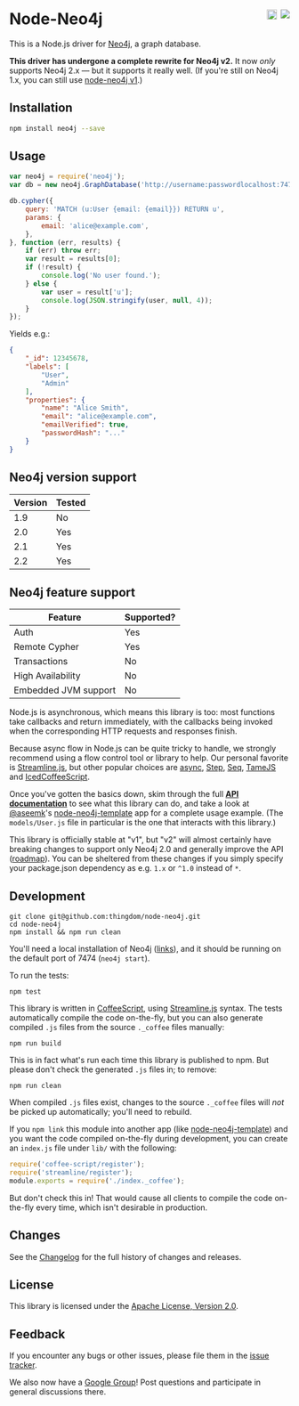 <!--
Possible badges:

[![Build Status](https://travis-ci.org/thingdom/node-neo4j.svg?branch=master)](https://travis-ci.org/thingdom/node-neo4j)

[![npm version](https://badge.fury.io/js/neo4j.svg)](http://badge.fury.io/js/neo4j)

[![NPM](https://nodei.co/npm/neo4j.png?compact=true)](https://nodei.co/npm/neo4j/)

We choose to use the first two, but we write them as HTML so that we can inline
and `float: right` them in the Node-Neo4j header. (Admittedly, yucky markup.)
-->

# Node-Neo4j <a href="https://travis-ci.org/thingdom/node-neo4j" style="float: right; margin-left: 0.25em;"><img src="https://travis-ci.org/thingdom/node-neo4j.png?branch=master"/></a> <a href="http://badge.fury.io/js/neo4j" style="float: right;"><img src="https://badge.fury.io/js/neo4j.svg" alt="npm version" height="18"></a>

This is a Node.js driver for [Neo4j](http://neo4j.com/), a graph database.

**This driver has undergone a complete rewrite for Neo4j v2.**
It now *only* supports Neo4j 2.x — but it supports it really well.
(If you're still on Neo4j 1.x, you can still use
[node-neo4j v1](https://github.com/thingdom/node-neo4j/tree/v1).)

<!-- TODO: E.g. "Take a look at the instructions below,
then read the full [API docs](./docs) for details?" -->

<!-- TODO: Mention goals of driver? E.g. comprehensive, robust.
Similarly, mention used in production by FiftyThree? -->


## Installation

```sh
npm install neo4j --save
```


## Usage

```js
var neo4j = require('neo4j');
var db = new neo4j.GraphDatabase('http://username:passwordlocalhost:7474');

db.cypher({
    query: 'MATCH (u:User {email: {email}}) RETURN u',
    params: {
        email: 'alice@example.com',
    },
}, function (err, results) {
    if (err) throw err;
    var result = results[0];
    if (!result) {
        console.log('No user found.');
    } else {
        var user = result['u'];
        console.log(JSON.stringify(user, null, 4));
    }
});
```

Yields e.g.:

```json
{
    "_id": 12345678,
    "labels": [
        "User",
        "Admin"
    ],
    "properties": {
        "name": "Alice Smith",
        "email": "alice@example.com",
        "emailVerified": true,
        "passwordHash": "..."
    }
}
```

## Neo4j version support

| **Version** | **Tested**  |
|-------------|-------------|
| 1.9         |   No        |
| 2.0         |   Yes       |
| 2.1         |   Yes       |
| 2.2         |   Yes       |

## Neo4j feature support

| **Feature**          | **Supported?** |
|----------------------|----------------|
| Auth                 |  Yes           |
| Remote Cypher        |  Yes           |
| Transactions         |  No            |
| High Availability    |  No            |
| Embedded JVM support |  No            |


<!-- TODO: Update the below. -->

Node.js is asynchronous, which means this library is too: most functions take
callbacks and return immediately, with the callbacks being invoked when the
corresponding HTTP requests and responses finish.

Because async flow in Node.js can be quite tricky to handle, we
strongly recommend using a flow control tool or library to help.
Our personal favorite is [Streamline.js][], but other popular choices are
[async](https://github.com/caolan/async),
[Step](https://github.com/creationix/step),
[Seq](https://github.com/substack/node-seq), [TameJS](http://tamejs.org/) and
[IcedCoffeeScript](http://maxtaco.github.com/coffee-script/).

Once you've gotten the basics down, skim through the full
**[API documentation][api-docs]** to see what this library can do, and take a
look at [@aseemk][aseemk]'s [node-neo4j-template][] app for a complete usage
example. (The `models/User.js` file in particular is the one that interacts
with this library.)

This library is officially stable at "v1", but "v2" will almost certainly have
breaking changes to support only Neo4j 2.0 and generally improve the API
([roadmap][]). You can be sheltered from these changes if you simply specify
your package.json dependency as e.g. `1.x` or `^1.0` instead of `*`.

[Roadmap]: https://github.com/thingdom/node-neo4j/wiki/Roadmap


## Development

    git clone git@github.com:thingdom/node-neo4j.git
    cd node-neo4j
    npm install && npm run clean

You'll need a local installation of Neo4j ([links](http://neo4j.org/download)),
and it should be running on the default port of 7474 (`neo4j start`).

To run the tests:

    npm test

This library is written in [CoffeeScript][], using [Streamline.js][] syntax.
The tests automatically compile the code on-the-fly, but you can also generate
compiled `.js` files from the source `._coffee` files manually:

    npm run build

This is in fact what's run each time this library is published to npm.
But please don't check the generated `.js` files in; to remove:

    npm run clean

When compiled `.js` files exist, changes to the source `._coffee` files will
*not* be picked up automatically; you'll need to rebuild.

If you `npm link` this module into another app (like [node-neo4j-template][])
and you want the code compiled on-the-fly during development, you can create
an `index.js` file under `lib/` with the following:

```js
require('coffee-script/register');
require('streamline/register');
module.exports = require('./index._coffee');
```

But don't check this in! That would cause all clients to compile the code
on-the-fly every time, which isn't desirable in production.


## Changes

See the [Changelog][changelog] for the full history of changes and releases.


## License

This library is licensed under the [Apache License, Version 2.0][license].


## Feedback

If you encounter any bugs or other issues, please file them in the
[issue tracker][issue-tracker].

We also now have a [Google Group][google-group]!
Post questions and participate in general discussions there.


[neo4j]: http://neo4j.org/
[node.js]: http://nodejs.org/
[neo4j-rest-api]: http://docs.neo4j.org/chunked/stable/rest-api.html

[api-docs]: http://coffeedoc.info/github/thingdom/node-neo4j/master/
[aseemk]: https://github.com/aseemk
[node-neo4j-template]: https://github.com/aseemk/node-neo4j-template
[semver]: http://semver.org/

[neo4j-getting-started]: http://wiki.neo4j.org/content/Getting_Started_With_Neo4j_Server
[coffeescript]: http://coffeescript.org/
[streamline.js]: https://github.com/Sage/streamlinejs

[changelog]: CHANGELOG.md
[issue-tracker]: https://github.com/thingdom/node-neo4j/issues
[license]: http://www.apache.org/licenses/LICENSE-2.0.html
[google-group]: https://groups.google.com/group/node-neo4j
